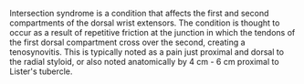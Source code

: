 Intersection syndrome is a condition that affects the first and second compartments of the dorsal wrist extensors. The condition is thought to occur as a result of repetitive friction at the junction in which the tendons of the first dorsal compartment cross over the second, creating a tenosynovitis. This is typically noted as a pain just proximal and dorsal to the radial styloid, or also noted anatomically by 4 cm - 6 cm proximal to Lister's tubercle.